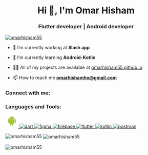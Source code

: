 <h1 align="center">Hi 👋, I'm Omar Hisham</h1>
<h3 align="center">Flutter developer | Android developer</h3>

<p align="left"> <a href="https://github.com/ryo-ma/github-profile-trophy"><img src="https://github-profile-trophy.vercel.app/?username=omarhisham55" alt="omarhisham55" /></a> </p>

- 🔭 I’m currently working at **Slash app**

- 🌱 I’m currently learning **Android-Kotlin**

- 👨‍💻 All of my projects are available at [omarhisham55.github.io](omarhisham55.github.io)

- 📫 How to reach me **omarhishamho@gmail.com**

<h3 align="left">Connect with me:</h3>
<p align="left">
</p>

<h3 align="left">Languages and Tools:</h3>
<p align="left"> <a href="https://developer.android.com" target="_blank" rel="noreferrer"> <img src="https://raw.githubusercontent.com/devicons/devicon/master/icons/android/android-original-wordmark.svg" alt="android" width="40" height="40"/> </a> <a href="https://dart.dev" target="_blank" rel="noreferrer"> <img src="https://www.vectorlogo.zone/logos/dartlang/dartlang-icon.svg" alt="dart" width="40" height="40"/> </a> <a href="https://www.figma.com/" target="_blank" rel="noreferrer"> <img src="https://www.vectorlogo.zone/logos/figma/figma-icon.svg" alt="figma" width="40" height="40"/> </a> <a href="https://firebase.google.com/" target="_blank" rel="noreferrer"> <img src="https://www.vectorlogo.zone/logos/firebase/firebase-icon.svg" alt="firebase" width="40" height="40"/> </a> <a href="https://flutter.dev" target="_blank" rel="noreferrer"> <img src="https://www.vectorlogo.zone/logos/flutterio/flutterio-icon.svg" alt="flutter" width="40" height="40"/> </a> <a href="https://kotlinlang.org" target="_blank" rel="noreferrer"> <img src="https://www.vectorlogo.zone/logos/kotlinlang/kotlinlang-icon.svg" alt="kotlin" width="40" height="40"/> </a> <a href="https://postman.com" target="_blank" rel="noreferrer"> <img src="https://www.vectorlogo.zone/logos/getpostman/getpostman-icon.svg" alt="postman" width="40" height="40"/> </a> </p>

<p><img align="left" src="https://github-readme-stats.vercel.app/api/top-langs?username=omarhisham55&show_icons=true&theme=dracula&locale=en&layout=compact" alt="omarhisham55" /></p>

<p>&nbsp;<img align="center" src="https://github-readme-stats.vercel.app/api?username=omarhisham55&show_icons=true&theme=dracula&locale=en" alt="omarhisham55" /></p>

<p><img align="center" src="https://github-readme-streak-stats.herokuapp.com/?user=omarhisham55&theme=dark" alt="omarhisham55" /></p>
